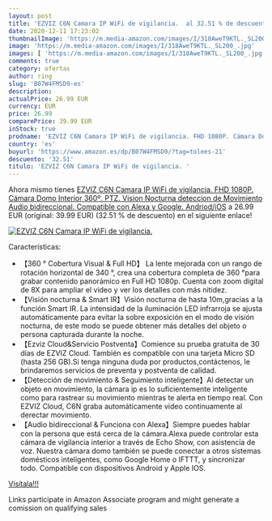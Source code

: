 ```yaml
---
layout: post
title: 'EZVIZ C6N Camara IP WiFi de vigilancia.  al 32.51 % de descuento'
date: 2020-12-11 17:23:02
thumbnailImage: 'https://m.media-amazon.com/images/I/318AweT9KTL._SL200_.jpg'
image: 'https://m.media-amazon.com/images/I/318AweT9KTL._SL200_.jpg'
images: [ 'https://m.media-amazon.com/images/I/318AweT9KTL._SL200_.jpg' ]
comments: true
category: ofertas
author: ring
slug: 'B07W4FMSD9-es'
description:
actualPrice: 26.99 EUR
currency: EUR
price: 26.99
comparePrice: 39.99 EUR
inStock: true
prodname: 'EZVIZ C6N Camara IP WiFi de vigilancia. FHD 1080P. Cámara Domo Interior 360º. PTZ. Vision Nocturna  deteccion de Movimiento  Audio bidireccional. Compatible con Alexa y Google. Andriod/iOS'
country: 'es'
buyurl: 'https://www.amazon.es/dp/B07W4FMSD9/?tag=tolees-21'
descuento: '32.51'
titulo: 'EZVIZ C6N Camara IP WiFi de vigilancia. '
---
```


Ahora mismo tienes [EZVIZ C6N Camara IP WiFi de vigilancia. FHD 1080P. Cámara Domo Interior 360º. PTZ. Vision Nocturna  deteccion de Movimiento  Audio bidireccional. Compatible con Alexa y Google. Andriod/iOS](https://www.amazon.es/dp/B07W4FMSD9/?tag=tolees-21) a 26.99 EUR (original: 39.99 EUR) (32.51 %  de descuento) en el siguiente enlace!

[![EZVIZ C6N Camara IP WiFi de vigilancia. ](https://m.media-amazon.com/images/I/318AweT9KTL._SL200_.jpg)](https://www.amazon.es/dp/B07W4FMSD9/?tag=tolees-21)

Características:

- 【360 ​​° Cobertura Visual & Full HD】 La lente mejorada con un rango de rotación horizontal de 340 °, crea una cobertura completa de 360 ​​°para grabar contenido panorámico en Full HD 1080p. Cuenta con zoom digital de 8X para ampliar el video y ver los detalles con más nitidez.
- 【Visión nocturna & Smart IR】Visión nocturna de hasta 10m,gracias a la función Smart IR. La intensidad de la iluminación LED infrarroja se ajusta automáticamente para evitar la sobre exposición en el modo de visión nocturna, de este modo se puede obtener más detalles del objeto o persona capturada durante la noche.
- 【Ezviz Cloud&Servicio Postventa】Comience su prueba gratuita de 30 días de EZVIZ Cloud. También es compatible con una tarjeta Micro SD (hasta 256 GB).Si tenga ninguna duda por productos,contáctenos, le brindaremos servicios de preventa y postventa de calidad.
- 【Detección de movimiento & Seguimiento inteligente】Al detectar un objeto en movimiento, la cámara ip es lo suficientemente inteligente como para rastrear su movimiento mientras te alerta en tiempo real. Con EZVIZ Cloud, C6N graba automáticamente video continuamente al derectar movimiento.
- 【Audio bidireccional & Funciona con Alexa】Siempre puedes hablar con la persona que está cerca de la cámara.Alexa puede controlar esta cámara de vigilancia interior a través de Echo Show, con asistencia de voz. Nuestra cámara domo también se puede conectar a otros sistemas domésticos inteligentes, como Google Home o IFTTT, y sincronizar todo. Compatible con dispositivos Android y Apple IOS.

[Visítala!!!](https://www.amazon.es/dp/B07W4FMSD9/?tag=tolees-21)

Links participate in Amazon Associate program and might generate a comission on qualifying sales

